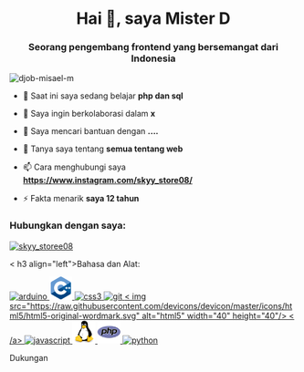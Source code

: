 <h1 align="center">Hai 👋, saya Mister D</h1>
<h3 align="center">Seorang pengembang frontend yang bersemangat dari Indonesia</h3>

<p align="left"> <img src= "https://komarev.com/ghpvc/?username=djob-misael-m&label=Profile%20views&color=0e75b6&style=flat" alt="djob-misael-m" /> </p>

- 🌱 Saat ini saya sedang belajar **php dan sql**

- 👯 Saya ingin berkolaborasi dalam **x**

- 🤝 Saya mencari bantuan dengan **....**

- 💬 Tanya saya tentang **semua tentang web**

- 📫 Cara menghubungi saya **https://www.instagram.com/skyy_store08/**

- ⚡ Fakta menarik **saya 12 tahun**

<h3 align="left">Hubungkan dengan saya:</h3>
<p align="kiri">
<a href="https://instagram.com/skyy_storee08" target="blank"><img align="center" src="https://raw.githubusercontent.com/ rahuldkjain/github-profile-readme-generator/master/src/images/icons/Social/instagram.svg" alt="skyy_storee08" height="30" width="40" /></a>
</p>

< h3 align="left">Bahasa dan Alat:</h3>
<p align="kiri"> <a href="https://www.arduino.cc/" target="_blank" rel="noreferrer"> <img src="https://cdn.worldvectorlogo.com/ logos/arduino-1.svg" alt="arduino" width="40" height="40"/> </a> <a href="https://www.w3schools.com/cpp/" target=" _blank" rel="noreferrer"> <img src="https://raw.githubusercontent.com/devicons/devicon/master/icons/cplusplus/cplusplus-original.svg" alt="cplusplus" width="40" height ="40"/> </a> <a href="https://www.w3schools.com/css/" target="_blank" rel="noreferrer"> <img src="https://raw. githubusercontent.com/devicons/devicon/master/icons/css3/css3-original-wordmark.svg" alt="css3" width="40" height="40"/> </a> <a href="https: //git-scm.com/" target="_blank" rel="noreferrer"> <img src="https://www.vectorlogo.zone/logos/git-scm/git-scm-icon.svg" alt ="git" width="40" height="40"/> </a> <a href="https://www.w3.org/html/" target="_blank" rel="noreferrer"> < img src="https://raw.githubusercontent.com/devicons/devicon/master/icons/html5/html5-original-wordmark.svg" alt="html5" width="40" height="40"/> < /a> <a href="https://developer.mozilla.org/en-US/docs/Web/JavaScript" target="_blank" rel="noreferrer"> <img src="https://raw. githubusercontent.com/devicons/devicon/master/icons/javascript/javascript-original.svg" alt="javascript" width="40" height="40"/> </a> <a href="https:// www.linux.org/" target="_blank" rel="noreferrer"> <img src="https://raw.githubusercontent.com/devicons/devicon/master/icons/linux/linux-original.svg" alt ="linux" width="40" height="40"/> </a> <a href="https://www.php.net" target="_blank" rel="noreferrer"> <img src= "https://raw.githubusercontent.com/devicons/devicon/master/icons/php/php-original.svg" alt="php" width="40" height="40"/> </a> <a href="https://www.python.org" target="_blank" rel="noreferrer"> <img src="https://raw.githubusercontent.com/devicons/devicon/master/icons/python/python -asli.svg" alt="python" width="40" height="40"/> </a> </p>

Dukungan  
